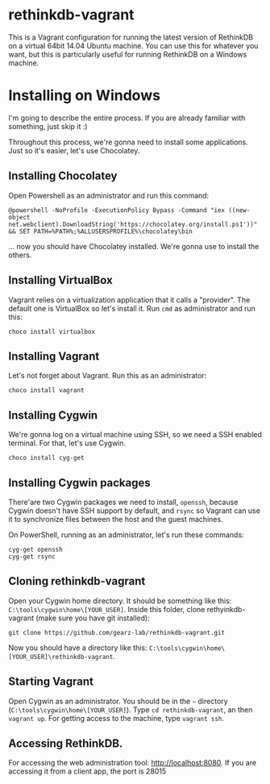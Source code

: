 # rethinkdb-vagrant

This is a Vagrant configuration for running the latest version of RethinkDB on a virtual 64bit 14.04 Ubuntu machine. You can use this for whatever you want, but this is particularly useful for running RethinkDB on a Windows machine.

# Installing on Windows

I'm going to describe the entire process. If you are already familiar with something, just skip it :)

Throughout this process, we're gonna need to install some applications. Just so it's easier, let's use Chocolatey.

Installing Chocolatey
--

Open Powershell as an administrator and run this command:

    @powershell -NoProfile -ExecutionPolicy Bypass -Command "iex ((new-object net.webclient).DownloadString('https://chocolatey.org/install.ps1'))" && SET PATH=%PATH%;%ALLUSERSPROFILE%\chocolatey\bin
    
... now you should have Chocolatey installed. We're gonna use to install the others.

Installing VirtualBox
---

Vagrant relies on a virtualization application that it calls a "provider". The default one is VirtualBox so let's install it. Run `cmd` as administrator and run this:

    choco install virtualbox
    
Installing Vagrant
---

Let's not forget about Vagrant. Run this as an administrator:

    choco install vagrant
    

    
Installing Cygwin
---

We're gonna log on a virtual machine using SSH, so we need a SSH enabled terminal. For that, let's use Cygwin.

    choco install cyg-get


Installing Cygwin packages
---

There'are two Cygwin packages we need to install, `openssh`, because Cygwin doesn't have SSH support by default, and `rsync` so Vagrant can use it to synchronize files between the host and the guest machines.

On PowerShell, running as an administrator, let's run these commands:

    cyg-get openssh
    cyg-get rsync
    
Cloning rethinkdb-vagrant
---

Open your Cygwin home directory. It should be something like this: `C:\tools\cygwin\home\[YOUR_USER]`. Inside this folder, clone rethyinkdb-vagrant (make sure you have git installed):

    git clone https://github.com/gearz-lab/rethinkdb-vagrant.git
    
Now you should have a directory like this: `C:\tools\cygwin\home\[YOUR_USER]\rethinkdb-vagrant`.

Starting Vagrant
---

Open Cygwin as an administrator. You should be in the `~` directory (`C:\tools\cygwin\home\[YOUR_USER]`). Type `cd rethinkdb-vagrant`, an then `vagrant up`. For getting access to the machine, type `vagrant ssh`.

Accessing RethinkDB.
---

For accessing the web administration tool: [http://localhost:8080](http://localhost:8080). If you are accessing it from a client app, the port is 28015



